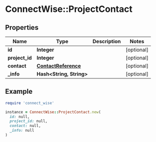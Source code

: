 # ConnectWise::ProjectContact

## Properties

| Name | Type | Description | Notes |
| ---- | ---- | ----------- | ----- |
| **id** | **Integer** |  | [optional] |
| **project_id** | **Integer** |  | [optional] |
| **contact** | [**ContactReference**](ContactReference.md) |  | [optional] |
| **_info** | **Hash&lt;String, String&gt;** |  | [optional] |

## Example

```ruby
require 'connect_wise'

instance = ConnectWise::ProjectContact.new(
  id: null,
  project_id: null,
  contact: null,
  _info: null
)
```

